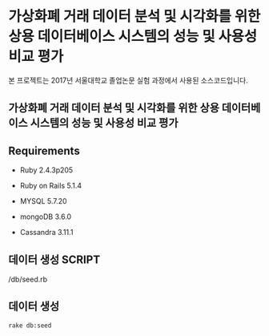 # 가상화폐 거래 데이터 분석 및 시각화를 위한 상용 데이터베이스 시스템의 성능 및 사용성 비교 평가

본 프로젝트는 2017년 서울대학교 졸업논문 실험 과정에서 사용된 소스코드입니다.

## 가상화폐 거래 데이터 분석 및 시각화를 위한 상용 데이터베이스 시스템의 성능 및 사용성 비교 평가

## Requirements

* Ruby 2.4.3p205

* Ruby on Rails 5.1.4

* MYSQL 5.7.20

* mongoDB 3.6.0

* Cassandra 3.11.1

## 데이터 생성 SCRIPT

/db/seed.rb

## 데이터 생성

<pre><code>rake db:seed</code></pre>
